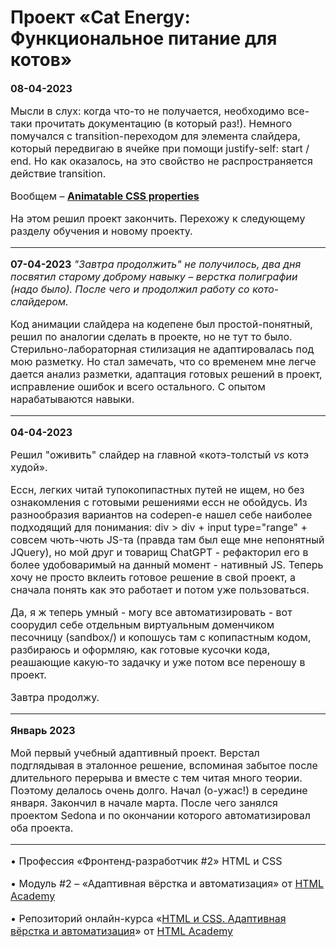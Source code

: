 
# Проект «Cat Energy: Функциональное питание для котов»

 
<font  size=3>**08-04-2023**

<font  size=3>Мысли в слух: когда что-то не получается, необходимо все-таки прочитать документацию (в который раз!). Немного помучался с transition-переходом для элемента слайдера, который передвигаю в ячейке при помощи justify-self: start / end. Но как оказалось, на это свойство не распространяется действие transition.

Вообщем – [**Animatable CSS properties**](https://developer.mozilla.org/en-US/docs/Web/CSS/CSS_animated_properties)

На этом решил проект закончить. Перехожу к следующему разделу обучения и новому проекту.

***

<font  size=3>**07-04-2023**
*"Завтра продолжить" не получилось, два дня посвятил старому доброму навыку – верстка полиграфии (надо было). После чего и продолжил работу со кото-слайдером.* 

<font  size=3>Код анимации слайдера на кодепене был простой-понятный, решил по аналогии сделать в проекте, но не тут то было. Стерильно-лабораторная стилизация не адаптировалась под мою разметку. Но стал замечать, что со временем мне легче дается анализ разметки, адаптация готовых решений в проект, исправление ошибок  и всего остального. С опытом нарабатываются навыки.

***

<font  size=3>**04-04-2023**

<font  size=3>Решил "оживить" слайдер на главной «котэ-толстый *vs* котэ худой».

<font  size=3>Ессн, легких читай тупокопипастных путей не ищем, но без ознакомления с готовыми решениями ессн не обойдусь. Из разнообразия вариантов на codepen-е нашел себе наиболее подходящий для понимания: div > div + input type="range" + совсем чють-чють JS-та (правда там был еще мне непонятный JQuery), но мой друг и товарищ ChatGPT - рефакторил его в более удобоваримый на данный момент - нативный JS. Теперь хочу не просто вклеить готовое решение в свой проект, а сначала понять как это работает и потом уже пользоваться.

<font  size=3>Да, я ж теперь умный - могу все автоматизировать - вот соорудил себе отдельным виртуальным доменчиком песочницу (sandbox/) и копошусь там с копипастным кодом, разбираюсь и оформляю, как готовые кусочки кода, реашающие какую-то задачку и уже потом все переношу в проект.

<font  size=3>Завтра продолжу.

***

<font  size=3>**Январь 2023**

<font  size=3>Мой первый учебный адаптивный проект. Верстал подглядывая в эталонное решение, вспоминая забытое после длительного перерыва и вместе с тем читая много теории. Поэтому делалось очень долго. Начал (о-ужас!) в середине января. Закончил в начале марта. После чего занялся проектом Sedona и по окончании которого автоматизировал оба проекта.

 ---
 

• Профессия «Фронтенд-разработчик #2» HTML и CSS
 

• Модуль #2 – «Адаптивная вёрстка и автоматизация» от [HTML Academy](https://htmlacademy.ru)

  

• Репозиторий онлайн-курса «[HTML и CSS. Адаптивная вёрстка и автоматизация](https://github.com/htmlacademy-adaptive)» от [HTML Academy](https://htmlacademy.ru)
